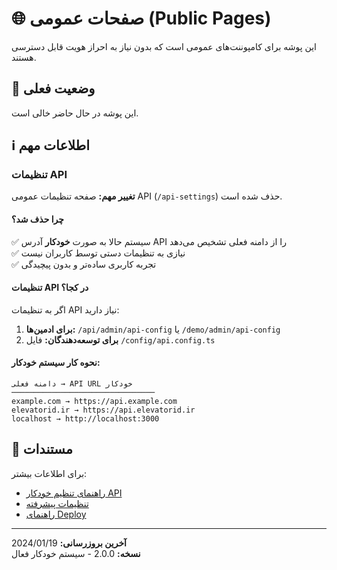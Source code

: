 # 🌐 صفحات عمومی (Public Pages)

این پوشه برای کامپوننت‌های عمومی است که بدون نیاز به احراز هویت قابل دسترسی هستند.

## 📝 وضعیت فعلی

این پوشه در حال حاضر خالی است. 

## ℹ️ اطلاعات مهم

### تنظیمات API

**تغییر مهم:** صفحه تنظیمات عمومی API (`/api-settings`) حذف شده است.

#### چرا حذف شد؟

✅ سیستم حالا به صورت **خودکار** آدرس API را از دامنه فعلی تشخیص می‌دهد  
✅ نیازی به تنظیمات دستی توسط کاربران نیست  
✅ تجربه کاربری ساده‌تر و بدون پیچیدگی  

#### تنظیمات API در کجا؟

اگر به تنظیمات API نیاز دارید:

1. **برای ادمین‌ها:** `/api/admin/api-config` یا `/demo/admin/api-config`
2. **برای توسعه‌دهندگان:** فایل `/config/api.config.ts`

#### نحوه کار سیستم خودکار:

```
دامنه فعلی → API URL خودکار
────────────────────────────────
example.com → https://api.example.com
elevatorid.ir → https://api.elevatorid.ir  
localhost → http://localhost:3000
```

## 📖 مستندات

برای اطلاعات بیشتر:

- [راهنمای تنظیم خودکار API](/docs/Auto-Domain-API-Guide.md)
- [تنظیمات پیشرفته](/config/README.md)
- [راهنمای Deploy](/DEPLOYMENT-GUIDE.md)

---

**آخرین بروزرسانی:** 2024/01/19  
**نسخه:** 2.0.0 - سیستم خودکار فعال

